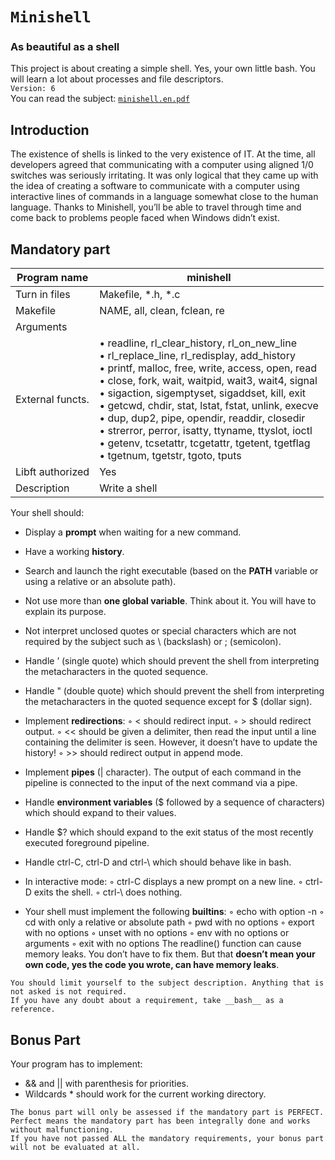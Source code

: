 # `Minishell`
### As beautiful as a shell

This project is about creating a simple shell. Yes, your own little bash. 
You will learn a lot about processes and file descriptors. <br> `Version: 6` <br>
You can read the subject: [`minishell.en.pdf`](subject/minishell.en.pdf)

## Introduction

The existence of shells is linked to the very existence of IT. 
At the time, all developers agreed that communicating with a computer using aligned 1/0 switches was seriously irritating. 
It was only logical that they came up with the idea of creating a software to communicate with a computer using interactive lines of commands in a language somewhat close to the human language. 
Thanks to Minishell, you’ll be able to travel through time and come back to problems people faced when Windows didn’t exist.

## Mandatory part

Program name        | minishell
---------------     | ----------------------------
Turn in files       | Makefile, *.h, *.c
Makefile            | NAME, all, clean, fclean, re
Arguments           | 
External functs.    | • readline, rl_clear_history, rl_on_new_line <br> • rl_replace_line, rl_redisplay, add_history <br> • printf, malloc, free, write, access, open, read <br> • close, fork, wait, waitpid, wait3, wait4, signal <br> • sigaction, sigemptyset, sigaddset, kill, exit <br> • getcwd, chdir, stat, lstat, fstat, unlink, execve <br> • dup, dup2, pipe, opendir, readdir, closedir <br> • strerror, perror, isatty, ttyname, ttyslot, ioctl <br> • getenv, tcsetattr, tcgetattr, tgetent, tgetflag <br> • tgetnum, tgetstr, tgoto, tputs
Libft authorized    | Yes
Description         | Write a shell

Your shell should:

* Display a __prompt__ when waiting for a new command.
* Have a working __history__.
* Search and launch the right executable (based on the __PATH__ variable or using a relative or an absolute path).
* Not use more than __one global variable__. Think about it. You will have to explain its purpose.
* Not interpret unclosed quotes or special characters which are not required by the subject such as \ (backslash) or ; (semicolon).
* Handle ’ (single quote) which should prevent the shell from interpreting the metacharacters in the quoted sequence.
* Handle " (double quote) which should prevent the shell from interpreting the metacharacters in the quoted sequence except for $ (dollar sign).

* Implement __redirections__:
◦ < should redirect input.
◦ > should redirect output.
◦ << should be given a delimiter, then read the input until a line containing the
delimiter is seen. However, it doesn’t have to update the history!
◦ >> should redirect output in append mode.

* Implement __pipes__ (| character). The output of each command in the pipeline is connected to the input of the next command via a pipe.

* Handle __environment variables__ ($ followed by a sequence of characters) which should expand to their values.
* Handle $? which should expand to the exit status of the most recently executed foreground pipeline.
* Handle ctrl-C, ctrl-D and ctrl-\ which should behave like in bash.

* In interactive mode:
◦ ctrl-C displays a new prompt on a new line.
◦ ctrl-D exits the shell.
◦ ctrl-\ does nothing.

* Your shell must implement the following __builtins__:
◦ echo with option -n
◦ cd with only a relative or absolute path
◦ pwd with no options
◦ export with no options
◦ unset with no options
◦ env with no options or arguments
◦ exit with no options
The readline() function can cause memory leaks. You don’t have to fix them. But that __doesn’t mean your own code, yes the code you wrote, can have memory leaks__.

```
You should limit yourself to the subject description. Anything that is not asked is not required.
If you have any doubt about a requirement, take __bash__ as a reference.
```

## Bonus Part 

Your program has to implement:
* && and || with parenthesis for priorities.
* Wildcards * should work for the current working directory.

```
The bonus part will only be assessed if the mandatory part is PERFECT. 
Perfect means the mandatory part has been integrally done and works without malfunctioning.
If you have not passed ALL the mandatory requirements, your bonus part will not be evaluated at all.
```
